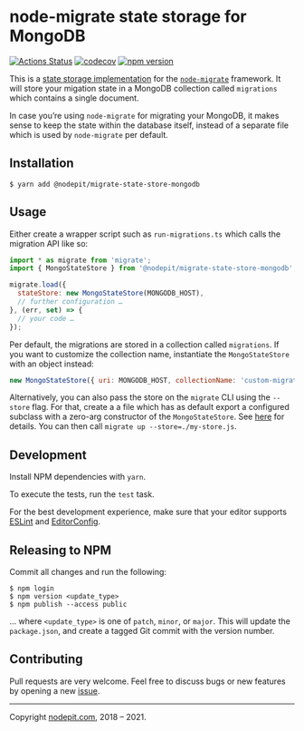 # node-migrate state storage for MongoDB

[![Actions Status](https://github.com/NodePit/node-migrate-state-store-mongodb/workflows/CI/badge.svg)](https://github.com/NodePit/node-migrate-state-store-mongodb/actions)
[![codecov](https://codecov.io/gh/NodePit/node-migrate-state-store-mongodb/branch/master/graph/badge.svg)](https://codecov.io/gh/NodePit/node-migrate-state-store-mongodb)
[![npm version](https://badge.fury.io/js/%40nodepit%2Fmigrate-state-store-mongodb.svg)](https://badge.fury.io/js/%40nodepit%2Fmigrate-state-store-mongodb)

This is a [state storage implementation](https://github.com/tj/node-migrate#custom-state-storage) for the [`node-migrate`](https://github.com/tj/node-migrate) framework. It will store your migation state in a MongoDB collection called `migrations` which contains a single document.

In case you’re using `node-migrate` for migrating your MongoDB, it makes sense to keep the state within the database itself, instead of a separate file which is used by `node-migrate` per default.

## Installation

```shell
$ yarn add @nodepit/migrate-state-store-mongodb
```

## Usage

Either create a wrapper script such as `run-migrations.ts` which calls the migration API like so:

```javascript
import * as migrate from 'migrate';
import { MongoStateStore } from '@nodepit/migrate-state-store-mongodb';

migrate.load({
  stateStore: new MongoStateStore(MONGODB_HOST),
  // further configuration …
}, (err, set) => {
  // your code …
});
```

Per default, the migrations are stored in a collection called `migrations`. If you want to customize the collection name, instantiate the `MongoStateStore` with an object instead:


```javascript
new MongoStateStore({ uri: MONGODB_HOST, collectionName: 'custom-migrations-collection' });
```

Alternatively, you can also pass the store on the `migrate` CLI using the `--store` flag. For that, create a a file which has as default export a configured subclass with a zero-arg constructor of the `MongoStateStore`. See [here](https://github.com/NodePit/node-migrate-state-store-mongodb/issues/9#issuecomment-658018332) for details. You can then call `migrate up --store=./my-store.js`.

## Development

Install NPM dependencies with `yarn`.

To execute the tests, run the `test` task.

For the best development experience, make sure that your editor supports [ESLint](https://eslint.org/docs/user-guide/integrations) and [EditorConfig](http://editorconfig.org).

## Releasing to NPM

Commit all changes and run the following:

```shell
$ npm login
$ npm version <update_type>
$ npm publish --access public
```

… where `<update_type>` is one of `patch`, `minor`, or `major`. This will update the `package.json`, and create a tagged Git commit with the version number.


## Contributing

Pull requests are very welcome. Feel free to discuss bugs or new features by opening a new [issue](https://github.com/NodePit/node-migrate-state-store-mongodb/issues).

- - -

Copyright [nodepit.com](https://nodepit.com), 2018 – 2021.
